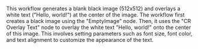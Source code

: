 This workflow generates a blank black image (512x512) and overlays a white text (\"Hello, world!\") at the center of the image. The workflow first creates a black image using the \"EmptyImage\" node. Then, it uses the \"CR Overlay Text\" node to overlay the white text \"Hello, world!\" onto the center of this image. This involves setting parameters such as font size, font color, and text alignment to customize the appearance of the text.